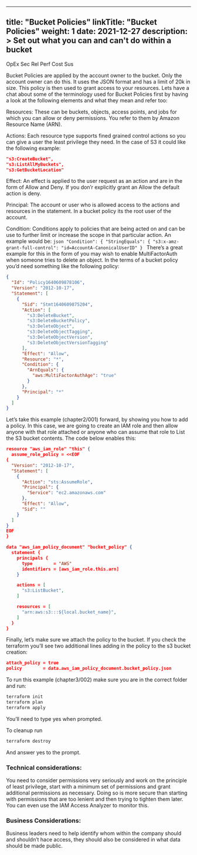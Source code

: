 
---
title: "Bucket Policies"
linkTitle: "Bucket Policies"
weight: 1 
date: 2021-12-27
description: >
  Set out what you can and can't do within a bucket
---
<span class=opex-off>OpEx</span>
<span class=sec-on>Sec</span>
<span class=rel-off>Rel</span>
<span class=perf-off>Perf</span>
<span class=cost-off>Cost</span>
<span class=sus-off>Sus</span>

Bucket Policies are applied by the account owner to the bucket. Only the account owner can do this. It uses the JSON format and has a limit of 20k in size. This policy is then used to grant access to your resources. Lets have a chat about some of the terminology used for Bucket Policies first by having a look at the following elements and what they mean and refer too:

Resources: These can be buckets, objects, access points, and jobs for which you can allow or deny permissions. You refer to them by Amazon Resource Name (ARN).

Actions: Each resource type supports fined grained control actions so you can give a user the least privilege they need. In the case of S3 it could like the following example:
  ```json
  "s3:CreateBucket", 
  "s3:ListAllMyBuckets", 
  "s3:GetBucketLocation" 
  ```
Effect: An effect is applied to the user request as an action and are in the form of Allow and Deny. If you don’r explicitly grant an Allow the default action is deny.

Principal: The account or user who is allowed access to the actions and resources in the statement. In a bucket policy its the root user of the account.

Condition: Conditions apply to policies that are being acted on and can be use to further limit or increase the scope in that particular action. An example would be:
    ```json
      "Condition": {
        "StringEquals": {
          "s3:x-amz-grant-full-control": "id=AccountA-CanonicalUserID"
        }
     ```
There’s a great example for this in the form of you may wish to enable MultiFactorAuth when someone tries to delete an object. In the terms of a bucket policy you’d need something like the following policy:

  ```json
  {
    "Id": "Policy1640609878106",
    "Version": "2012-10-17",
    "Statement": [
      {
        "Sid": "Stmt1640609875204",
        "Action": [
          "s3:DeleteBucket",
          "s3:DeleteBucketPolicy",
          "s3:DeleteObject",
          "s3:DeleteObjectTagging",
          "s3:DeleteObjectVersion",
          "s3:DeleteObjectVersionTagging"
        ],
        "Effect": "Allow",
        "Resource": "*",
        "Condition": {
          "ArnEquals": {
            "aws:MultiFactorAuthAge": "true"
          }
        },
        "Principal": "*"
      }
    ]
  }
  ```

Let’s take this example (chapter2/001) forward, by showing you how to add a policy. In this case, we are going to create an IAM role and then allow anyone with that role attached or anyone who can assume that role to List the S3 bucket contents. The code below enables this:

```json
resource "aws_iam_role" "this" {
  assume_role_policy = <<EOF
{
  "Version": "2012-10-17",
  "Statement": [
    {
      "Action": "sts:AssumeRole",
      "Principal": {
        "Service": "ec2.amazonaws.com"
      },
      "Effect": "Allow",
      "Sid": ""
    }
  ]
}
EOF
}

data "aws_iam_policy_document" "bucket_policy" {
  statement {
    principals {
      type        = "AWS"
      identifiers = [aws_iam_role.this.arn]
    }

    actions = [
      "s3:ListBucket",
    ]

    resources = [
      "arn:aws:s3:::${local.bucket_name}",
    ]
  }
}
```
Finally, let’s make sure we attach the policy to the bucket. If you check the terraform you’ll see two additional lines adding in the policy to the s3 bucket creation:
  ```json 
  attach_policy = true
  policy        = data.aws_iam_policy_document.bucket_policy.json
  ```
To run this example (chapter3/002) make sure you are in the correct folder and run:
  ```bash
  terraform init
  terraform plan
  terraform apply
  ```
You’ll need to type yes when prompted.

To cleanup run
  ```bash
  terraform destroy
  ```
And answer yes to the prompt.

### Technical considerations:
You need to consider permissions very seriously and work on the principle of least privilege, start with a minimum set of permissions and grant additional permissions as necessary. Doing so is more secure than starting with permissions that are too lenient and then trying to tighten them later. You can even use the IAM Access Analyzer to monitor this.

### Business Considerations:
Business leaders need to help identify whom within the company should and shouldn’t hace access, they should also be considered in what data should be made public.

